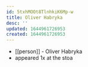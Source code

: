 ```yaml
---
id: 5txhMOOt8TlnhkiK6Mp-w
title: Oliver Habryka
desc: ''
updated: 1644961726953
created: 1644961726953
---
```



- [[person]] - Oliver Habryka
- appeared 1x at the stoa
